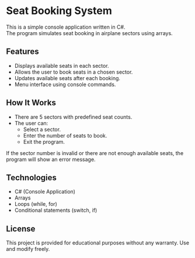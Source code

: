 # Seat Booking System

This is a simple console application written in C#.  
The program simulates seat booking in airplane sectors using arrays.

## Features

- Displays available seats in each sector.
- Allows the user to book seats in a chosen sector.
- Updates available seats after each booking.
- Menu interface using console commands.

## How It Works

- There are 5 sectors with predefined seat counts.
- The user can:
  - Select a sector.
  - Enter the number of seats to book.
  - Exit the program.

If the sector number is invalid or there are not enough available seats, the program will show an error message.

## Technologies

- C# (Console Application)
- Arrays
- Loops (while, for)
- Conditional statements (switch, if)

## License

This project is provided for educational purposes without any warranty. Use and modify freely.
